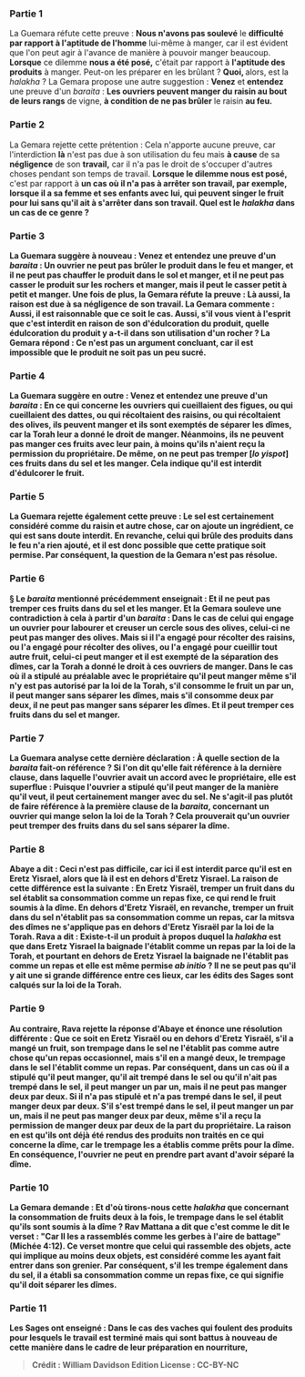 
### Partie 1
La Guemara réfute cette preuve : <b>Nous n'avons pas soulevé</b> le <b>difficulté par rapport à l'aptitude de l'homme</b> lui-même à manger, car il est évident que l'on peut agir à l'avance de manière à pouvoir manger beaucoup. <b>Lorsque</b> ce dilemme <b>nous a été posé,</b> c'était par rapport à <b>l'aptitude des produits</b> à manger. Peut-on les préparer en les brûlant ? <b>Quoi, </b> alors, est la <i>halakha</i> ? La Gemara propose une autre suggestion : <b>Venez</b> et <b>entendez</b> une preuve d'un <i>baraita</i> : <b>Les ouvriers peuvent manger du raisin au bout de leurs rangs</b> de vigne, <b>à condition de ne pas brûler</b> le raisin <b>au feu.</b>

### Partie 2
La Gemara rejette cette prétention : Cela n'apporte aucune preuve, car l'interdiction <b>là</b> n'est pas due à son utilisation du feu mais <b>à cause</b> de sa <b>négligence</b> de son <b>travail,</b> car il n'a pas le droit de s'occuper d'autres choses pendant son temps de travail. <b>Lorsque le dilemme nous est posé,</b> c'est par rapport à <b>un cas où il n'a pas à arrêter son travail, par exemple, <b>lorsque</b> il <b>a sa femme et ses enfants</b> avec lui, qui peuvent singer le fruit pour lui sans qu'il ait à s'arrêter dans son travail. <b>Quel</b> est le <i>halakha</i> dans un cas de ce genre ?

### Partie 3
La Guemara suggère à nouveau : <b>Venez</b> et <b>entendez</b> une preuve d'un <i>baraita</i> : Un ouvrier <b>ne peut pas brûler</b> le produit <b>dans le feu et manger, et il ne peut pas chauffer</b> le produit <b>dans le sol et manger, et il ne peut pas casser</b> le produit <b>sur les rochers et manger, mais il peut le casser</b> <b>petit à petit et manger.</b> Une fois de plus, la Gemara réfute la preuve : <b>Là aussi</b>, la raison est <b>due à</b> sa <b>négligence</b> de son <b>travail.</b> La Gemara commente : <b>Aussi, il est raisonnable</b> que ce soit le cas. <b>Aussi, s'il vous vient à l'esprit</b> que c'est interdit <b>en raison</b> de son <b>d'édulcoration du produit, quelle édulcoration du produit y a-t-il</b> dans son utilisation d'un <b>rocher ?</b> La Gemara répond : Ce n'est pas un argument concluant, car il est <b>impossible</b> que le produit <b>ne soit pas un peu sucré.</b>

### Partie 4
La Guemara suggère en outre : <b>Venez</b> et <b>entendez</b> une preuve d'un <i>baraita</i> : En ce qui concerne <b>les ouvriers qui cueillaient des figues, ou qui cueillaient des dattes, ou qui récoltaient des raisins, ou qui récoltaient des olives, ils peuvent manger et ils sont exemptés</b> de séparer les dîmes, <b>car la Torah leur a donné le droit</b> de manger. Néanmoins, <b>ils ne peuvent pas manger</b> ces fruits avec <b>leur pain, à moins qu'ils n'aient reçu la permission du propriétaire.</b> De même, <b>on ne peut pas tremper [<i>lo yispot</i>]</b> ces fruits <b>dans du sel et les manger.</b> Cela indique qu'il est interdit d'édulcorer le fruit.

### Partie 5
La Guemara rejette également cette preuve : <b>Le sel est certainement considéré comme du raisin et autre chose,</b> car on ajoute un ingrédient, ce qui est sans doute interdit. En revanche, celui qui brûle des produits dans le feu n'a rien ajouté, et il est donc possible que cette pratique soit permise. Par conséquent, la question de la Gemara n'est pas résolue.

### Partie 6
§ Le <i>baraita</i> mentionné précédemment enseignait : <b>Et il ne peut pas tremper</b> ces fruits <b>dans du sel et les manger. Et</b> la Gemara <b>souleve une contradiction</b> à cela à partir d'un <i>baraita</i> : Dans le cas de <b>celui qui engage un ouvrier pour labourer et creuser un cercle sous des olives, celui-ci ne peut pas manger</b> des olives. Mais si <b>il l'a engagé pour récolter</b> des raisins, <b>ou l'a engagé pour récolter</b> des olives, ou <b>l'a engagé pour cueillir</b> tout autre fruit, <b>celui-ci peut manger et il est exempté</b> de la séparation des dîmes, <b>car la Torah a donné le droit</b> à ces ouvriers de manger. Dans le cas où <b>il a stipulé</b> au préalable avec le propriétaire qu'il peut manger même s'il n'y est pas autorisé par la loi de la Torah, s'il consomme le fruit <b>un par un, il peut manger</b> sans séparer les dîmes, mais s'il consomme <b>deux par deux, il ne peut pas manger</b> sans séparer les dîmes. <b>Et il peut tremper</b> ces fruits <b>dans du sel et manger.</b>

### Partie 7
La Guemara analyse cette dernière déclaration : <b>À quelle</b> section de la <i>baraita</i> fait-on référence ? <b>Si l'on dit</b> qu'elle fait référence <b>à la dernière clause,</b> dans laquelle l'ouvrier avait un accord avec le propriétaire, elle est superflue : <b>Puisque</b> l'ouvrier a <b>stipulé</b> qu'il peut manger <b>de la manière qu'il veut, il peut</b> certainement <b>manger</b> avec du sel. <b>Ne s'agit-il pas plutôt</b> de faire référence <b>à la première clause</b> de la <i>baraita</i>, concernant un ouvrier qui mange selon la loi de la Torah ? Cela prouverait qu'un ouvrier peut tremper des fruits dans du sel sans séparer la dîme.

### Partie 8
<b>Abaye a dit :</b> Ceci n'est <b>pas difficile,</b> car <b>ici</b> il est interdit parce qu'il est <b>en Eretz</b> Yisrael, alors que <b>là</b> il est <b>en dehors d'Eretz</b> Yisrael. La raison de cette différence est la suivante : <b>En Eretz</b> Yisraël, <b>tremper</b> un fruit dans du sel <b>établit</b> sa consommation comme un repas fixe, ce qui rend le fruit soumis à la dîme. <b>En dehors d'Eretz</b> Yisraël, en revanche, <b>tremper</b> un fruit dans du sel <b>n'établit pas</b> sa consommation comme un repas, car la mitsva des dîmes ne s'applique pas en dehors d'Eretz Yisraël par la loi de la Torah. <b>Rava a dit : Existe-t-il un</b> produit à propos duquel la <i>halakha</i> est <b>que dans Eretz</b> Yisrael <b>la baignade l'établit</b> comme un repas <b>par la loi de la Torah, et</b> pourtant <b>en dehors de Eretz</b> Yisrael <b>la baignade ne l'établit pas</b> comme un repas <b>et elle est</b> même <b>permise <i>ab initio</i> ? </b> Il ne se peut pas qu'il y ait une si grande différence entre ces lieux, car les édits des Sages sont calqués sur la loi de la Torah.

### Partie 9
<b>Au contraire, Rava</b> rejette la réponse d'Abaye et <b>énonce</b> une résolution différente : <b>Que ce soit en Eretz</b> Yisraël ou <b>en dehors d'Eretz</b> Yisraël, s'il a mangé <b>un</b> fruit, son <b>trempage</b> dans le sel <b>ne l'établit pas</b> comme autre chose qu'un repas occasionnel, mais s'il en a mangé <b>deux, le trempage</b> dans le sel <b>l'établit</b> comme un repas. Par conséquent, dans un cas où <b>il a stipulé</b> qu'il peut manger, <b>qu'il ait trempé</b> dans le sel <b>ou qu'il n'ait pas trempé</b> dans le sel, <b>il peut manger un par un,</b> mais <b>il ne peut pas manger deux par deux.</b> Si <b>il n'a pas stipulé et n'a pas trempé</b> dans le sel, il <b>peut manger deux par deux. </b> S'il <b>s'est trempé</b> dans le sel, il <b>peut manger un par un,</b> mais <b>il ne peut pas manger deux par deux, même s'il a reçu la permission</b> de manger deux par deux <b>de la part du propriétaire.</b> La raison en est <b>qu'ils ont</b> déjà <b>été rendus des produits non traités en ce qui concerne la dîme,</b> car le <b>trempage les a établis</b> comme prêts pour la dîme. En conséquence, l'ouvrier ne peut en prendre part avant d'avoir séparé la dîme.

### Partie 10
La Gemara demande : <b>Et d'où tirons-nous</b> cette <i>halakha</i> <b>que</b> concernant la consommation de fruits <b>deux</b> à la fois, le <b>trempage</b> dans le sel <b>établit</b> qu'ils sont soumis à la dîme ? <b>Rav Mattana a dit</b> que c'est <b>comme le dit le verset : "Car Il les a rassemblés comme les gerbes à l'aire de battage"</b> (Michée 4:12). Ce verset montre que celui qui rassemble des objets, acte qui implique au moins deux objets, est considéré comme les ayant fait entrer dans son grenier. Par conséquent, s'il les trempe également dans du sel, il a établi sa consommation comme un repas fixe, ce qui signifie qu'il doit séparer les dîmes.

### Partie 11
<b>Les Sages ont enseigné :</b> Dans le cas des <b>vaches qui foulent des produits</b> pour lesquels le travail est terminé mais qui sont battus à nouveau de cette manière dans le cadre de leur préparation en nourriture,

>Crédit : William Davidson Edition
>License : CC-BY-NC